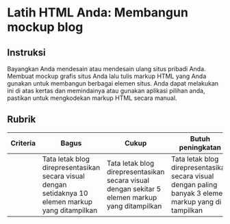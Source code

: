 # Latih HTML Anda: Membangun mockup blog

## Instruksi

Bayangkan Anda mendesain atau mendesain ulang situs pribadi Anda. Membuat mockup grafis situs Anda lalu tulis markup HTML yang Anda gunakan untuk membangun berbagai elemen situs. Anda dapat melakukan ini di atas kertas dan memindainya atau gunakan aplikasi pilihan anda, pastikan untuk mengkodekan markup HTML secara manual.

## Rubrik

| Criteria | Bagus                                                                                               | Cukup                                                                                           | Butuh peningkatan                                                                                      |
| -------- | --------------------------------------------------------------------------------------------------- | ----------------------------------------------------------------------------------------------- | ------------------------------------------------------------------------------------------------------ |
|          | Tata letak blog direpresentasikan secara visual dengan setidaknya 10 elemen markup yang ditampilkan | Tata letak blog direpresentasikan secara visual dengan sekitar 5 elemen markup yang ditampilkan | Tata letak blog direpresentasikan secara visual dengan paling banyak 3 elemen markup yang di tampilkan |
